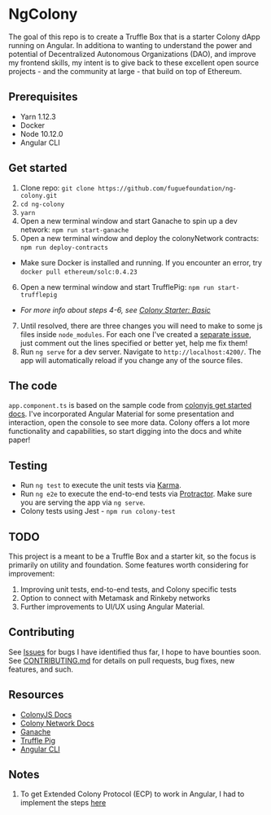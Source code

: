 # NgColony

The goal of this repo is to create a Truffle Box that is a starter Colony dApp running on Angular. In additiona to wanting to understand the power and potential of Decentralized Autonomous Organizations (DAO), and improve my frontend skills, my intent is to give back to these excellent open source projects - and the community at large - that build on top of Ethereum.

## Prerequisites
* Yarn 1.12.3
* Docker
* Node 10.12.0
* Angular CLI

## Get started

1. Clone repo: `git clone https://github.com/fuguefoundation/ng-colony.git`
2. `cd ng-colony`
3. `yarn`
4. Open a new terminal window and start Ganache to spin up a dev network:
`npm run start-ganache`
5. Open a new terminal window and deploy the colonyNetwork contracts:
`npm run deploy-contracts`
* Make sure Docker is installed and running. If you encounter an error, try `docker pull ethereum/solc:0.4.23`
6. Open a new terminal window and start TrufflePig:
`npm run start-trufflepig`
* *For more info about steps 4-6, see [Colony Starter: Basic](https://github.com/JoinColony/colonyStarter/tree/master/packages/colony-starter-basic)*
7. Until resolved, there are three changes you will need to make to some js files inside `node_modules`. For each one I've created a [separate issue](https://github.com/fuguefoundation/ng-colony/issues), just comment out the lines specified or better yet, help me fix them!
8. Run `ng serve` for a dev server. Navigate to `http://localhost:4200/`. The app will automatically reload if you change any of the source files.

## The code

`app.component.ts` is based on the sample code from [colonyjs get started docs](https://docs.colony.io/colonyjs/docs-get-started/). I've incorporated Angular Material for some presentation and interaction, open the console to see more data. Colony offers a lot more functionality and capabilities, so start digging into the docs and white paper!

## Testing

* Run `ng test` to execute the unit tests via [Karma](https://karma-runner.github.io).
* Run `ng e2e` to execute the end-to-end tests via [Protractor](http://www.protractortest.org/). Make sure you are serving the app via `ng serve`.
* Colony tests using Jest - `npm run colony-test`

## TODO

This project is a meant to be a Truffle Box and a starter kit, so the focus is primarily on utility and foundation. Some features worth considering for improvement:

1. Improving unit tests, end-to-end tests, and Colony specific tests
2. Option to connect with Metamask and Rinkeby networks
3. Further improvements to UI/UX using Angular Material.

## Contributing

See [Issues](https://github.com/fuguefoundation/ng-colony/issues) for bugs I have identified thus far, I hope to have bounties soon. See [CONTRIBUTING.md](xxx) for details on pull requests, bug fixes, new features, and such.

## Resources

* [ColonyJS Docs](https://docs.colony.io/colonyjs/docs-overview)
* [Colony Network Docs](https://docs.colony.io/colonynetwork/docs-get-started/)
* [Ganache](https://github.com/trufflesuite/ganache-cli)
* [Truffle Pig](https://github.com/JoinColony/trufflepig)
* [Angular CLI](https://github.com/angular/angular-cli)

## Notes

1. To get Extended Colony Protocol (ECP) to work in Angular, I had to implement the steps [here](https://medium.com/@GrandSchtroumpf/angular-cli-and-web3-e5cb90885741)